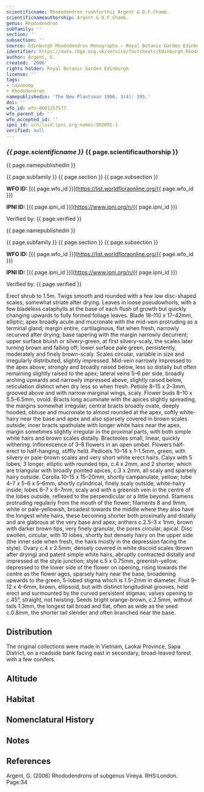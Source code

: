 ```yaml
---
scientificname: Rhododendron rushforthii Argent & D.F.Chamb.
scientificnameauthorship: Argent & D.F.Chamb.
genus: Rhododendron
subfamily: ''
section: ''
subsection: ''
source: Edinburgh Rhododendron Monographs – Royal Botanic Garden Edinburgh
identifier: https://data.rbge.org.uk/service/factsheets/Edinburgh_Rhododendron_Monographs.xhtml
author: Argent, G.
created: '2006'
rights holder: Royal Botanic Garden Edinburgh
license: ''
tags:
- taxonomy
- Rhododendron
namepublishedin: 'The New Plantsman 1996. 3(4): 195.'
doi: ''
wfo_id: wfo-0001257577
wfo_parent_id: ''
wfo_accepted_id: ''
ipni_id: urn:lsid:ipni.org:names:992091-1
verified: null
---
```

### _{{ page.scientificname }}_ {{ page.scientificauthorship }}
 {{ page.namepublishedin }}

{{ page.subfamily }} {{ page.section }} {{ page.subsection }}

**WFO ID:** [{{ page.wfo_id }}](https://list.worldfloraonline.org/{{ page.wfo_id }})

**IPNI ID:** [{{ page.ipni_id }}](https://www.ipni.org/n/{{ page.ipni_id }})

Verified by: {{ page.verified }}

 {{ page.namepublishedin }}

{{ page.subfamily }} {{ page.section }} {{ page.subsection }}

**WFO ID:** [{{ page.wfo_id }}](https://list.worldfloraonline.org/{{ page.wfo_id }})

**IPNI ID:** [{{ page.ipni_id }}](https://www.ipni.org/n/{{ page.ipni_id }})

Verified by: {{ page.verified }}



Erect shrub to 1.5m. Twigs smooth and rounded with a few low disc-shaped scales, somewhat striate after drying. Leaves in loose pseudowhorls, with a few bladeless cataphylls at the base of each flush of growth but quickly changing upwards to fully formed foliage leaves. Blade 18–110 x 17–42mm, elliptic; apex broadly acute and mucro­nate with the mid-vein protruding as a terminal gland; margin entire, cartilaginous, flat when fresh, narrowly recurved after drying; base tapering with the margin narrowly decurrent; upper surface bluish or silvery-green, at first silvery-scaly, the scales later turning brown and falling off; lower surface pale green, persistently, moderately and finely brown-scaly. Scales circular, variable in size and irregularly distributed, slightly impressed. Mid-vein narrowly impressed to the apex above; strongly and broadly raised below, less so distally but often remaining slightly raised to the apex; lateral veins 5–6 per side, broadly arching upwards and narrowly impressed above, slightly raised below, reticulation distinct when dry less so when fresh. Petiole 8–15 x 2–3mm, grooved above and with narrow marginal wings, scaly. Flower buds 8–10 x 5.5–6.5mm, ovoid. Bracts long acuminate with the apices slightly spreading, the margins somewhat irregular; central bracts broadly ovate, deeply hooded, obtuse and mucronate to almost rounded at the apex, softly white-hairy near the base and apex and also sparsely covered in brown scales outside; inner bracts spathulate with longer white hairs near the apex, margin sometimes slightly irregular in the proximal parts, with both simple white hairs and brown scales distally. Bracteoles small, linear, quickly withering. Inflorescence of 3–8 flowers in an open umbel. Flowers half-erect to half-hanging, stiffly held. Pedicels 10–14 x 1–1.5mm, green, with silvery or pale-brown scales and very short white erect hairs. Calyx with 5 lobes; 3 longer, elliptic with rounded tips, c.4 x 2mm, and 2 shorter, which are triangular with broadly pointed apices, c.3 x 2mm, all scaly and sparsely hairy outside. Corolla 10–15 x 15–20mm, shortly campanulate, yellow; tube 4–7 x 5–6 x 5–6mm, shortly cylindrical, finely scaly outside, white-hairy inside; lobes 6–7 x 6–7mm, scaly and with a greenish vein in the centre of the lobes outside, reflexed to the perpendicular or a little beyond. Stamens protruding regularly from the mouth of the flower; filaments 8 and 9mm, white or pale-yellowish, broadest towards the middle where they also have the longest white hairs, these becoming shorter both proximally and distally and are glabrous at the very base and apex; anthers c.2.5–3 x 1mm, brown with darker brown tips, very finely granular, the pores circular, apical. Disc swollen, circular, with 10 lobes, shortly but densely hairy on the upper side (the inner side when fresh, the hairs mostly in the depression facing the style). Ovary c.4 x 2.5mm, densely covered in white discoid scales (brown after drying) and patent simple white hairs, abruptly contracted distally and impressed at the style junction; style c.5 x 0.75mm, greenish-yellow, depressed to the lower side of the flower on opening, rising towards the centre as the flower ages, sparsely hairy near the base, broadening upwards to the green, 5-lobed stigma which is 1.5–2mm in diameter. Fruit 9–12 x 4–6mm, brown, ellipsoid, but with distinct longitudinal grooves, held erect and surmounted by the curved persistent stigmas; valves opening to c.45°, straight, not twisting. Seeds bright orange-brown, c.2.5mm, without tails 1.3mm, the longest tail broad and flat, often as wide as the seed c.0.8mm, the shorter tail slender and often branched near the base.

## Distribution
The original collections were made in Vietnam, Laokai Province, Sapa District, on a roadside bank facing east in secondary, broad-leaved forest with a few conifers.

## Altitude


## Habitat


## Nomenclatural History

                       
## Notes


## References

Argent, G. (2006) Rhododendrons of subgenus Vireya. RHS:London. Page:34
